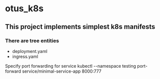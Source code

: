 # otus_k8s
## This project implements simplest k8s manifests
### There are tree entities
- deployment.yaml 
- ingress.yaml

Specify port forwarding for service kubectl --namespace testing port-forward service/minimal-service-app 8000:777